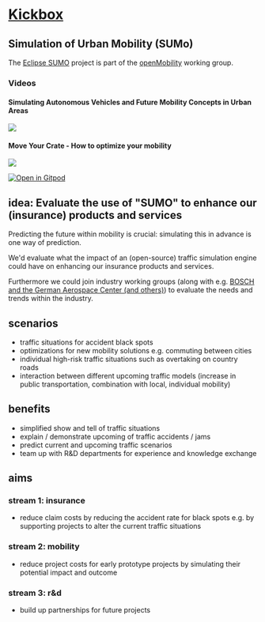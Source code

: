 # [Kickbox](https://home.getkickbox.com/#about)

## Simulation of Urban Mobility (SUMo)

The [Eclipse SUMO](https://openmobility.eclipse.org/technologies/eclipse-sumo/) project is  part of the [openMobility](https://openmobility.eclipse.org/) working group.

### Videos

#### Simulating Autonomous Vehicles and Future Mobility Concepts in Urban Areas
[![](https://img.youtube.com/vi/B9y33pCeAJ8/0.jpg)](https://www.youtube.com/watch?v=B9y33pCeAJ8)

#### Move Your Crate - How to optimize your mobility
[![](https://img.youtube.com/vi/ZhudL9YoGtc/0.jpg)](https://www.youtube.com/watch?v=ZhudL9YoGtc)

[![Open in Gitpod](https://gitpod.io/button/open-in-gitpod.svg)](https://gitpod.io#https://github.com/baloise/kx-mobility-sumo)

## idea: Evaluate the use of "SUMO" to enhance our (insurance) products and services

Predicting the future within mobility is crucial: simulating this in advance is one way of prediction.

We'd evaluate what the impact of an (open-source) traffic simulation engine could have on enhancing our insurance products and services.

Furthermore we could join industry working groups (along with e.g. [BOSCH and the German Aerospace Center (and others)](https://openmobility.eclipse.org/members/)) to evaluate the needs and trends within the industry.

## scenarios
- traffic situations for accident black spots 
- optimizations for new mobility solutions e.g. commuting between cities
- individual high-risk traffic situations such as overtaking on country roads
- interaction between different upcoming traffic models (increase in public transportation, combination with local, individual mobility)

## benefits
- simplified show and tell of traffic situations
- explain / demonstrate upcoming of traffic accidents / jams
- predict current and upcoming traffic scenarios
- team up with R&D departments for experience and knowledge exchange

## aims

### stream 1: insurance
- reduce claim costs by reducing the accident rate for black spots e.g. by supporting projects to alter the current traffic situations

### stream 2: mobility
- reduce project costs for early prototype projects by simulating their potential impact and outcome

### stream 3: r&d
- build up partnerships for future projects
